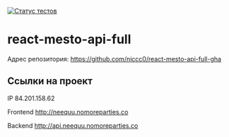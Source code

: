 [![Статус тестов](../../actions/workflows/tests.yml/badge.svg)](../../actions/workflows/tests.yml)

# react-mesto-api-full

Адрес репозитория: https://github.com/niccc0/react-mesto-api-full-gha

## Ссылки на проект

IP 84.201.158.62

Frontend http://neequu.nomoreparties.co

Backend http://api.neequu.nomoreparties.co
